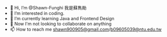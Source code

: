 - 👋 Hi, I’m @Shawn-Funghi 我是蘇雋勛
- 👀 I’m interested in coding.
- 🌱 I’m currently learning Java and Frontend Design
- 💞️ Now I'm not looking to collaborate on anything
- 📫 How to reach me shawn900905@gmail.com/b09605039@ntu.edu.tw
<!---
Shawn-Funghi/Shawn-Funghi is a ✨ special ✨ repository because its `README.md` (this file) appears on your GitHub profile.
You can click the Preview link to take a look at your changes.
--->
